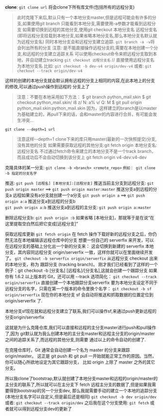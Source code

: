 **clone**:
`git clone url`
将会clone下所有库文件(包括所有的远程分支)
> 此时克隆下来后,默认只有一个本地分支master,但是远程可能会有许多的分支,如果使用git branch 只能看到本地分支,需要使用-a参数才能看到远程分支
> 如需要切换到远程的其他分支,使用git checkout 本地分支名 远程分支名(即将远程分支挂载到本地分支,如果省略本地分支名,那么本地分支名默认就为远程分支名)
> 同时本地分支会和远程分支建立追踪.
`git branch -a -v`将会列出所有的分支
注意: 是不能直接操作远程分支的,需要在本地创建一个分支,和远程的分支建立追踪关系
可以使用checkout命令来把远程分支取到本地，并自动建立tracking
`git checkout 远程分支名` // 直接使用远程分支名为本地分支名 比如:
`git checkout -b dev-v4 origin/dev-v4`
或者:
`git checkout --track origin/dev-v4`

这样的创建的本地分支就会默认拥有远程的分支上相同的内容,在此本地上的分支的修改,可以通过push操作到远程的
分支上了

> 注意：不要在本地采用如下方法：
> $ git branch python_mail.skin
> $ git checkout python_mail.skin/ i8 z/ N: a% v/ Q: M
> $ git pull origin python_mail.skin:python_mail.skin
因为，这样建立的branch是以master为基础建立的，再pull下来的话，会和master的内容进行合并，有可能会发生冲突... 

`git clone --depth=1 url`
> 注意这样--depth=1 clone下来的库只用master(最新的一次快照提交)分支,没有其他的分支
> 如果需要获取远程的其他分支:git fetch origin 本地分支名:远程分支名 
> 不过通过fetch命令来建立的本地分支不是一个track branch，而且成功后不会自动切换到该分支上
> git fetch origin v4-dev:v4-dev 

克隆具体的某一分支:
`git clone -b <branch> <remote_repo>`
`例如： git clone -b 指定的分支名字`

推送:
`git push [远程名] [本地分支]:[远程分支]`
推送当前主分支到远程分支:
`git push origin master` ==> `git push origin master:master`
推送分支a到远程的分支a 远程如果没有a分支就创建一个a分支
`git push origin a` ==> `git push origin a:a`
推送分支a到远程的分支b  
`git push origin a:b`
推送分支a到远程的主分支:
`git push origin a:master`

删除远程分支b:
`git push origin :b` 如果省略 [本地分支]，那就等于是在说“在这里提取空白然后把它变成[远程分支]”

获取远程库更新
`git fetch origin`
在 fetch 操作下载好新的远程分支之后，你仍然无法在本地编辑该远程仓库中的分支
想要一份自己的 serverfix 来开发，可以在远程分支的基础上分化出一个新的分支来：
这会切换到新建的 serverfix 本地分支，其内容同远程分支 origin/serverfix 一致，这样你就可以在里面继续开发了。
`git checkout -b serverfix origin/serverfix`
从远程分支 checkout 出来的本地分支，称为 跟踪分支 (tracking branch)。
刚才我们已经看到了这样的一个例子：git checkout -b [分支名] [远程名]/[分支名],这就会创建一个跟踪分支
如果你有 1.6.2 以上版本的 Git，还可以用 --track 选项简化：
`git checkout --track origin/serverfix`
直接创建一个本地跟踪分支serverfix
要为本地分支设定不同于远程分支的名字，只需在第一个版本的命令里换个名字：
`git checkout -b sf origin/serverfix`
现在你的本地分支 sf 会自动将推送和抓取数据的位置定位到 origin/serverfix 了.

本地分支sf现在就和远程分支建立了联系,我们可以操作sf,来通过push更新远程的分支origin/serverfix

这就是为什么克隆仓库,我们可以直接和远程的主分支master进行push和pull操作了,因为
git默认就为我么创建本地的主分支master和远程主分支的origin/master之间的追踪关系了,而远程的其他分支,则需要
通过以上的命令自动的创建了.

在克隆仓库时，Git 通常会自动创建一个名为 master 的分支来跟踪 origin/master。
这正是 git push 和 git pull 一开始就能正常工作的原因。当然，你可以随心所欲地设定为其它跟踪分支，
比如 origin 上除了 master 之外的其它分支。

所以我clone了bootstrap,默认就创建了本地分支master和远程的origin/master的主分支的联系了,所以就可以在主分支下
fetch 远程主分支的数据了,但是如果我需要得到bootstrap的另一个分支dev,
那么我就需要手动的建立一个本地的追踪分支(本地分支名字可以自定义,但是最后还是相同)
`git checkout -b dev origin/dev`
或者:
`git checkout --track origin/dev`
之后我在这个分支使用:
`git fetch` 或者就可以得到远程分支dev的更新了 

